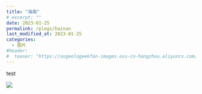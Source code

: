 ```yaml
---
title: "海南"
# excerpt: ""
date: 2023-01-25
permalink: /plogs/hainan
last_modified_at: 2023-01-25
categories:
  - 图片
#header:
#  teaser: "https://asgeologeekfan-images.oss-cn-hangzhou.aliyuncs.com/img/202206241629640.png"
---
```

test


![](https://asgeologeekfan-images.oss-cn-hangzhou.aliyuncs.com/img/FHT_2131_640.JPG)